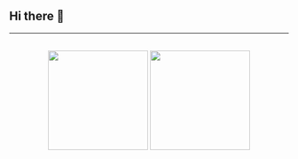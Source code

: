 ## Hi there 👋

---

<br>
  <div align="center">
  <img height="180em" src="https://github-readme-stats.vercel.app/api?username=ericloumendes&show_icons=true&theme=graywhite"/>
  <img height="180em" src="https://github-readme-stats.vercel.app/api/top-langs/?username=ericloumendes&layout=compact&theme=graywhite"/>
</div>
</br>



<!--
**ericloumendes/ericloumendes** is a ✨ _special_ ✨ repository because its `README.md` (this file) appears on your GitHub profile.

Here are some ideas to get you started:

- 🔭 I’m currently working on ...
- 🌱 I’m currently learning ...
- 👯 I’m looking to collaborate on ...
- 🤔 I’m looking for help with ...
- 💬 Ask me about ...
- 📫 How to reach me: ...
- 😄 Pronouns: ...
- ⚡ Fun fact: ...
-->
